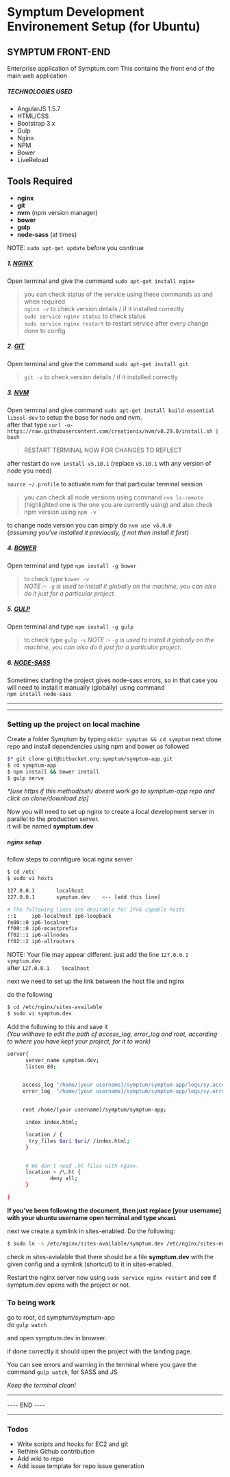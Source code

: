 # Symptum Development Environement Setup (for Ubuntu)

##  SYMPTUM FRONT-END
  Enterprise application of Symptum.com
  This contains the front end of the main web application


##### TECHNOLOGIES USED

- AngularJS 1.5.7
- HTML/CSS
- Bootstrap 3.x
- Gulp
- Nginx
- NPM
- Bower
- LiveReload

## Tools Required
  - **nginx**
  - **git**
  - **nvm** (npm version manager)
  - **bower**
  - **gulp**
  - **node-sass** (at times)


NOTE: `sudo apt-get update` before you continue

##### 1. [NGINX](https://www.nginx.com/)
Open terminal and give the command `sudo apt-get install nginx`

> you can check status of the service using these commands as and when required   
`nginx -v` to check version details / if it installed correctly     
`sudo service nginx status` to check status     
`sudo service nginx restart` to restart service after every change done to config


##### 2. [GIT](https://git-scm.com/)
Open terminal and give the command `sudo apt-get install git`

> `git -v` to check version details / if it installed correctly



##### 3. [NVM](https://github.com/creationix/nvm)
Open terminal and give command `sudo apt-get install build-essential libssl-dev` to setup the base for node and nvm.        
after that type `curl -o- https://raw.githubusercontent.com/creationix/nvm/v0.29.0/install.sh | bash`

> RESTART TERMINAL NOW FOR CHANGES TO REFLECT

after restart do `nvm install v5.10.1` (replace `v5.10.1` wth any version of node you need)       

`source ~/.profile` to activate nvm for that particular terminal session

> you can check all node versions using command `nvm ls-remote` (highlighted one is the one you are currently using)
and also check npm version using `npm -v`

to change node version you can simply do `nvm use v6.0.0`       
(*assuming you've installed it previously, if not then install it first*)



##### 4. [BOWER](https://bower.io)
Open terminal and type `npm install -g bower`       
> to check type `bower -v`        
*NOTE :- `-g` is used to install it globally on the machine, you can also do it just for a particular project.*



##### 5. [GULP](http://gulpjs.com/)
Open terminal and type `npm install -g gulp`       
> to check type `gulp -v`
*NOTE :- `-g` is used to install it globally on the machine, you can also do it just for a particular project.*



##### 6. [NODE-SASS](https://github.com/sass/node-sass)
Sometimes starting the project gives node-sass errors, so in that case you will need to install it manually (globally) using command     
`npm install node-sass`

___
___


### Setting up the project on local machine

Create a folder Symptum by typing `mkdir symptum && cd symptum`
next clone repo and install dependencies using npm and bower as followed

```sh
$* git clone git@bitbucket.org:symptum/symptum-app.git
$ cd symptum-app
$ npm install && bower install
$ gulp serve
```

_*[use https if this method(ssh) doesnt work go to symptum-app repo and click on clone/download zip]_

Now you will need to set up nginx to create a local development server in parallel to the production server.      
it will be named **symptum.dev**



##### nginx setup
follow steps to connfigure local nginx server

```sh
$ cd /etc
$ sudo vi hosts
```


```sh
127.0.0.1       localhost
127.0.0.1       symptum.dev    <-- [add this line]

# The following lines are desirable for IPv6 capable hosts
::1     ip6-localhost ip6-loopback
fe00::0 ip6-localnet
ff00::0 ip6-mcastprefix
ff02::1 ip6-allnodes
ff02::2 ip6-allrouters
```

NOTE: Your file may appear different. just add the line `127.0.0.1    symptum.dev`  
after `127.0.0.1    localhost`

next we need to set up the link between the host file and nginx

do the following

```sh
$ cd /etc/nginx/sites-available
$ sudo vi symptum.dev
```

Add the following to this and save it         
_(You willhave to edit the path of access_log, error_log and root, according to where you have kept your project, for it to work)_

```sh
server{
      server_name symptum.dev;
      listen 80;


     access_log "/home/[your username]/symptum/symptum-app/logs/sy.access.log";
     error_log  "/home/[your username]/symptum/symptum-app/logs/sy.error.log";


     root /home/[your username]/symptum/symptum-app;

      index index.html;

      location / {
       try_files $uri $uri/ /index.html;
      }


      # We don't need .ht files with nginx.
      location ~ /\.ht {
              deny all;
      }

}
```


**If you've been following the document, then just replace [your username] with your ubuntu username open terminal and type `whoami`**

next we create a symlink in sites-enabled.
Do the following:

```sh
$ sudo ln -s /etc/nginx/sites-available/symptum.dev /etc/nginx/sites-enabled/
```

check in sites-avialable that there should be a file **symptum.dev** with the given config and a symlink (shortcut) to it in sites-enabled.

Restart the nginx server now using `sudo service nginx restart` and
see if symptum.dev opens with the project or not.


### To being work
go to root, cd symptum/symptum-app  
do `gulp watch`

and open symptum.dev in browser.

if done correctly it should open the project with the landing page.

You can see errors and warning in the terminal where you gave the command `gulp watch`, for SASS and JS

_Keep the terminal clean!_


___
---- END ----
___     



### Todos
 - Write scripts and hooks for EC2 and git
 - Rethink Github contribution
 - Add wiki to repo
 - Add issue template for repo issue generation
